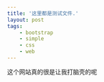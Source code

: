 ```yaml
---
title: '这里都是测试文件.'
layout: post
tags:
    - bootstrap
    - simple
    - css
    - web
---
```

这个网站真的很是让我打脑壳的呢
